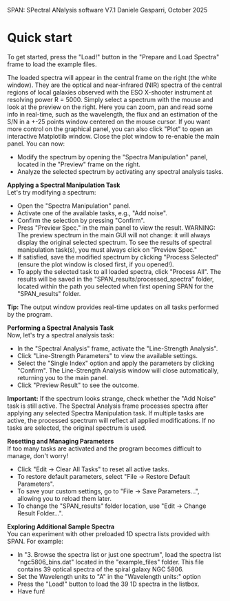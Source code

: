 SPAN: SPectral ANalysis software V7.1
Daniele Gasparri, October 2025


# Quick start #

To get started, press the "Load!" button in the "Prepare and Load Spectra" frame to load the example files.

The loaded spectra will appear in the central frame on the right (the white window). They are the optical and near-infrared (NIR) spectra of the central regions of local galaxies observed with the ESO X-shooter instrument at resolving power R = 5000. Simply select a spectrum with the mouse and look at the preview on the right. Here you can zoom, pan and read some info in real-time, such as the wavelength, the flux and an estimation of the S/N in a +-25 points window centered on the mouse cursor. If you want more control on the graphical panel, you can also click "Plot" to open an interactive Matplotlib window. Close the plot window to re-enable the main panel.
You can now:

- Modify the spectrum by opening the "Spectra Manipulation" panel, located in the "Preview" frame on the right.
- Analyze the selected spectrum by activating any spectral analysis tasks. 


**Applying a Spectral Manipulation Task**  
Let's try modifying a spectrum:

- Open the "Spectra Manipulation" panel.
- Activate one of the available tasks, e.g., "Add noise".
- Confirm the selection by pressing "Confirm".
- Press "Preview Spec." in the main panel to view the result. WARNING: The preview spectrum in the main GUI will not change: it will always display the original selected spectrum. To see the results of spectral manipulation task(s), you must always click on "Preview Spec."
- If satisfied, save the modified spectrum by clicking "Process Selected" (ensure the plot window is closed first, if you opened!).
- To apply the selected task to all loaded spectra, click "Process All". 
The results will be saved in the "SPAN_results/processed_spectra" folder, located within the path you selected when first opening SPAN for the "SPAN_results" folder.

**Tip:** The output window provides real-time updates on all tasks performed by the program.


**Performing a Spectral Analysis Task**   
Now, let's try a spectral analysis task:

- In the "Spectral Analysis" frame, activate the "Line-Strength Analysis".
- Click "Line-Strength Parameters" to view the available settings.
- Select the "Single Index" option and apply the parameters by clicking "Confirm". The Line-Strength Analysis window will close automatically, returning you to the main panel.
- Click "Preview Result" to see the outcome.

**Important:**
If the spectrum looks strange, check whether the "Add Noise" task is still active.
The Spectral Analysis frame processes spectra after applying any selected Spectra Manipulation task.
If multiple tasks are active, the processed spectrum will reflect all applied modifications.
If no tasks are selected, the original spectrum is used.


**Resetting and Managing Parameters**  
If too many tasks are activated and the program becomes difficult to manage, don't worry!

- Click "Edit → Clear All Tasks" to reset all active tasks.
- To restore default parameters, select "File → Restore Default Parameters".
- To save your custom settings, go to "File → Save Parameters...", allowing you to reload them later.
- To change the "SPAN_results" folder location, use "Edit → Change Result Folder...".


**Exploring Additional Sample Spectra**  
You can experiment with other preloaded 1D spectra lists provided with SPAN.
For example:

- In "3. Browse the spectra list or just one spectrum", load the spectra list "ngc5806_bins.dat" located in the "example_files" folder. This file contains 39 optical spectra of the spiral galaxy NGC 5806.
- Set the Wavelength units to "A" in the "Wavelength units:" option
- Press the "Load!" button to load the 39 1D spectra in the listbox. 
- Have fun!
